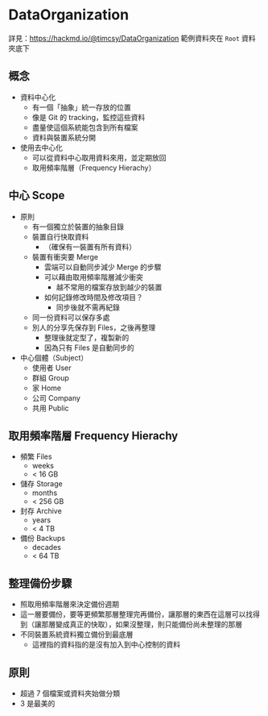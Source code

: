 # DataOrganization

詳見：https://hackmd.io/@timcsy/DataOrganization
範例資料夾在 `Root` 資料夾底下


## 概念

- 資料中心化
    - 有一個「抽象」統一存放的位置
    - 像是 Git 的 tracking，監控這些資料
    - 盡量使這個系統能包含到所有檔案
    - 資料與裝置系統分開
- 使用去中心化
    - 可以從資料中心取用資料來用，並定期放回
    - 取用頻率階層（Frequency Hierachy）


## 中心 Scope

- 原則
    - 有一個獨立於裝置的抽象目錄
    - 裝置自行快取資料
        - （確保有一裝置有所有資料）
    - 裝置有衝突要 Merge
        - 雲端可以自動同步減少 Merge 的步驟
        - 可以藉由取用頻率階層減少衝突
            - 越不常用的檔案存放到越少的裝置
        - 如何記錄修改時間及修改項目？
            - 同步後就不需再紀錄
    - 同一份資料可以保存多處
    - 別人的分享先保存到 Files，之後再整理
        - 整理後就定型了，複製新的
        - 因為只有 Files 是自動同步的
- 中心個體（Subject）
    - 使用者 User
    - 群組 Group
    - 家 Home
    - 公司 Company
    - 共用 Public


## 取用頻率階層 Frequency Hierachy

- 頻繁 Files
    - weeks
    - < 16 GB
- 儲存 Storage
    - months
    - < 256 GB
- 封存 Archive
    - years
    - < 4 TB
- 備份 Backups
    - decades
    - < 64 TB


## 整理備份步驟

- 照取用頻率階層來決定備份週期
- 這一層要備份，要等更頻繁那層整理完再備份，讓那層的東西在這層可以找得到（讓那層變成真正的快取），如果沒整理，則只能備份尚未整理的那層
- 不同裝置系統資料獨立備份到最底層
    - 這裡指的資料指的是沒有加入到中心控制的資料


## 原則

- 超過 7 個檔案或資料夾始做分類
- 3 是最美的